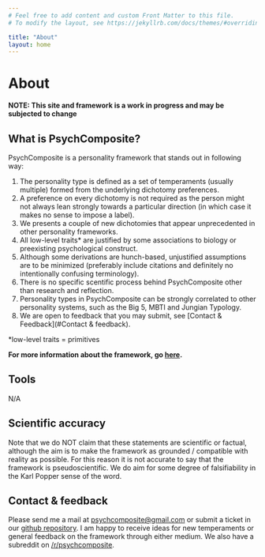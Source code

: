 ```yaml
---
# Feel free to add content and custom Front Matter to this file.
# To modify the layout, see https://jekyllrb.com/docs/themes/#overriding-theme-defaults

title: "About"
layout: home
---
```


# About

**NOTE: This site and framework is a work in progress and may be subjected to change**

## What is PsychComposite?

PsychComposite is a personality framework that stands out in following way:

1. The personality type is defined as a set of temperaments (usually multiple) formed from the underlying dichotomy preferences.
2. A preference on every dichotomy is not required as the person might not always lean strongly towards a particular direction (in which case it makes no sense to impose a label).
3. We presents a couple of new dichotomies that appear unprecedented in other personality frameworks.
4. All low-level traits* are justified by some associations to biology or preexisting psychological construct.
5. Although some derivations are hunch-based, unjustified assumptions are to be minimized (preferably include citations and definitely no intentionally confusing terminology).
6. There is no specific scentific process behind PsychComposite other than research and reflection.
7. Personality types in PsychComposite can be strongly correlated to other personality systems, such as the Big 5, MBTI and Jungian Typology.
8. We are open to feedback that you may submit, see [Contact & Feedback](#Contact & feedback).

*low-level traits = primitives

**For more information about the framework, go [here](/framework).**

## Tools

N/A

## Scientific accuracy

Note that we do NOT claim that these statements are scientific or factual, although the aim is to make the framework as grounded / compatible with reality as possible.
For this reason it is not accurate to say that the framework is pseudoscientific.
We do aim for some degree of falsifiability in the Karl Popper sense of the word.

## Contact & feedback

Please send me a mail at psychcomposite@gmail.com or submit a ticket in our [github repository](https://github.com/psychcomposite/psychcomposite.github.io).
I am happy to receive ideas for new temperaments or general feedback on the framework through either medium.
We also have a subreddit on [/r/psychcomposite](https://www.reddit.com/r/psychcomposite).

